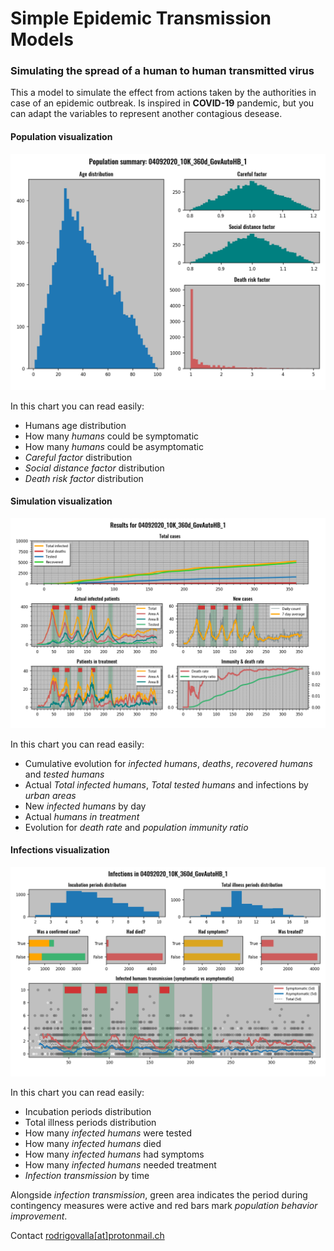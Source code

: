 # Simple Epidemic Transmission Models

### Simulating the spread of a human to human transmitted virus

This a model to simulate the effect from actions taken by the authorities in case of
an epidemic outbreak. Is inspired in **COVID-19** pandemic, but you can adapt the variables to represent
another contagious desease.</br>

#### Population visualization

![Population](https://github.com/rvalla/SETM/raw/master/HumanToHumanModel/SimulationPlots/Population/04092020_10K_360d_GovAutoHB_1_population.png)

In this chart you can read easily:

- Humans age distribution
- How many *humans* could be symptomatic
- How many *humans* could be asymptomatic
- *Careful factor* distribution
- *Social distance factor* distribution
- *Death risk factor* distribution

#### Simulation visualization

![Simulation](https://github.com/rvalla/SETM/raw/master/HumanToHumanModel/SimulationPlots/Simulations/04092020_10K_360d_GovAutoHB_1.png)

In this chart you can read easily:

- Cumulative evolution for *infected humans*, *deaths*, *recovered humans* and *tested humans*
- Actual *Total infected humans*, *Total tested humans* and infections by *urban areas*
- New *infected humans* by day
- Actual *humans in treatment*
- Evolution for *death rate* and *population immunity ratio*

#### Infections visualization

![Infections](https://github.com/rvalla/SETM/raw/master/HumanToHumanModel/SimulationPlots/Infections/04092020_10K_360d_GovAutoHB_1_infections.png)

In this chart you can read easily:

- Incubation periods distribution
- Total illness periods distribution
- How many *infected humans* were tested
- How many *infected humans* died
- How many *infected humans* had symptoms
- How many *infected humans* needed treatment
- *Infection transmission* by time

Alongside *infection transmission*, green area indicates the period during contingency measures were active 
and red bars mark *population behavior improvement*.


Contact [rodrigovalla[at]protonmail.ch](mailto:rodrigovalla@protonmail.ch)